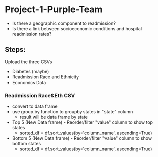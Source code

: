 # Project-1-Purple-Team
* Is there a geographic component to readmission?
* Is there a link between socioeconomic conditions and hospital readmission rates? 

## Steps: 
Upload the three CSVs
  * Diabetes (maybe) 
  * Readmission Race and Ethnicity
  * Economics Data
### Readmission Race&Eth CSV 
  * convert to data frame 
  * use group.by function to groupby states in "state" column 
    * result will be data frame by state
  * Top 5 (New Data frame) - Reorder/filter "value" column to show top states
    * sorted_df = df.sort_values(by='column_name', ascending=True)
  * Bottom 5 (New Data frame) - Reorder/filter "value" column to show bottom states
    * sorted_df = df.sort_values(by='column_name', ascending=True)
